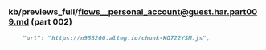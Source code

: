 ### kb/previews_full/flows__personal_account@guest.har.part009.md (part 002)

```md
    "url": "https://n958200.alteg.io/chunk-KO722YSM.js",
```

```
